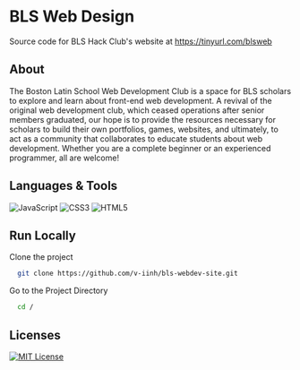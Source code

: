 
# BLS Web Design

Source code for BLS Hack Club's website at https://tinyurl.com/blsweb

## About

The Boston Latin School Web Development Club is a space for BLS scholars to explore and learn about front-end web development. A revival of the original web development club, which ceased operations after senior members graduated, our hope is to provide the resources necessary for scholars to build their own portfolios, games, websites, and ultimately, to act as a community that collaborates to educate students about web development. Whether you are a complete beginner or an experienced programmer, all are welcome!

## Languages & Tools

![JavaScript](https://img.shields.io/badge/javascript-%23323330.svg?style=for-the-badge&logo=javascript&logoColor=%23F7DF1E)
![CSS3](https://img.shields.io/badge/css3-%231572B6.svg?style=for-the-badge&logo=css3&logoColor=white)
![HTML5](https://img.shields.io/badge/html5-%23E34F26.svg?style=for-the-badge&logo=html5&logoColor=white)

## Run Locally

Clone the project

```bash
  git clone https://github.com/v-iinh/bls-webdev-site.git
```

Go to the Project Directory

```bash
  cd /
```

## Licenses

[![MIT License](https://img.shields.io/badge/License-MIT-green.svg)](https://choosealicense.com/licenses/mit/)
